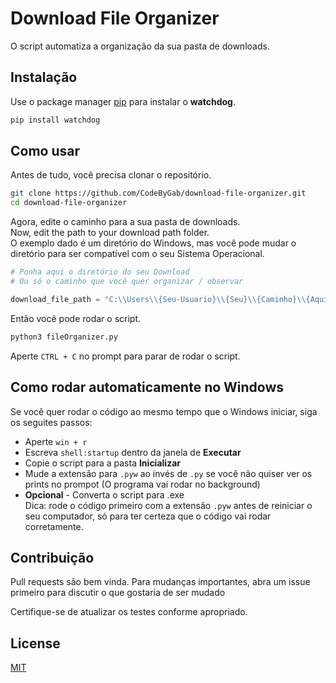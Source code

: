 # Download File Organizer

O script automatiza a organização da sua pasta de downloads.

## Instalação

Use o package manager [pip](https://pip.pypa.io/en/stable/) para instalar o **watchdog**.

```bash
pip install watchdog
```

## Como usar

Antes de tudo, você precisa clonar o repositório.

```sh
git clone https://github.com/CodeByGab/download-file-organizer.git
cd download-file-organizer
```

Agora, edite o caminho para a sua pasta de downloads. <br />
Now, edit the path to your download path folder. <br />
O exemplo dado é um diretório do Windows, mas você pode mudar o diretório para ser compatível com o seu Sistema Operacional.
```python
# Ponha aqui o diretório do seu Download
# Ou só o caminho que você quer organizar / observar

download_file_path = "C:\\Users\\{Seu-Usuario}\\{Seu}\\{Caminho}\\{Aqui}"
```
Então você pode rodar o script.
```bash
python3 fileOrganizer.py
```

Aperte `CTRL + C` no prompt para parar de rodar o script.

## Como rodar automaticamente no Windows

Se você quer rodar o código ao mesmo tempo que o Windows iniciar, siga os seguites passos:
- Aperte `win + r`
- Escreva `shell:startup` dentro da janela de **Executar**
- Copie o script para a pasta **Inicializar**
- Mude a extensão para `.pyw` ao invés de `.py` se você não quiser ver os prints no prompot (O programa vai rodar no background)
- **Opcional** - Converta o script para .exe <br />
Dica: rode o código primeiro com a extensão `.pyw` antes de reiniciar o seu computador, só para ter certeza que o código vai rodar corretamente.

## Contribuição

Pull requests são bem vinda. Para mudanças importantes, 
abra um issue primeiro para discutir o que gostaria de ser mudado

Certifique-se de atualizar os testes conforme apropriado.

## License

[MIT](https://choosealicense.com/licenses/mit/)